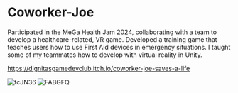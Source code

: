 # Coworker-Joe
Participated in the MeGa Health Jam 2024, collaborating with a team to develop a healthcare-related, VR game. 
Developed a training game that teaches users how to use First Aid devices in emergency situations.
I taught some of my teammates how to develop with virtual reality in Unity.

https://dignitasgamedevclub.itch.io/coworker-joe-saves-a-life

![tcJN36](https://github.com/user-attachments/assets/ec005b8a-140b-4059-8053-1f889c6d1136)
![FABGFQ](https://github.com/user-attachments/assets/416a7e57-c9a9-4656-bcd7-5e65e444d1ed)
